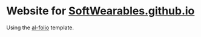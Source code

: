 # Website for [SoftWearables.github.io](softwearables.github.io)

Using the [al-folio](https://github.com/alshedivat/al-folio) template.